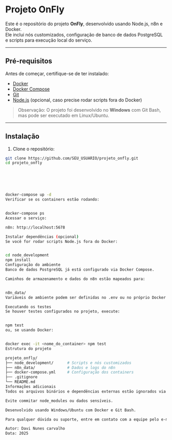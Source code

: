 # Projeto OnFly

Este é o repositório do projeto **OnFly**, desenvolvido usando Node.js, n8n e Docker.  
Ele inclui nós customizados, configuração de banco de dados PostgreSQL e scripts para execução local do serviço.

---

## Pré-requisitos

Antes de começar, certifique-se de ter instalado:

- [Docker](https://www.docker.com/get-started)  
- [Docker Compose](https://docs.docker.com/compose/install/)  
- [Git](https://git-scm.com/)  
- [Node.js](https://nodejs.org/) (opcional, caso precise rodar scripts fora do Docker)

> Observação: O projeto foi desenvolvido no **Windows** com Git Bash, mas pode ser executado em Linux/Ubuntu.

---

## Instalação

1. Clone o repositório:

```bash
git clone https://github.com/SEU_USUARIO/projeto_onfly.git
cd projeto_onfly






docker-compose up -d
Verificar se os containers estão rodando:


docker-compose ps
Acessar o serviço:

n8n: http://localhost:5678

Instalar dependências (opcional)
Se você for rodar scripts Node.js fora do Docker:


cd node_development
npm install
Configuração do ambiente
Banco de dados PostgreSQL já está configurado via Docker Compose.

Caminhos de armazenamento e dados do n8n estão mapeados para:


n8n_data/
Variáveis de ambiente podem ser definidas no .env ou no próprio Docker Compose.

Executando os testes
Se houver testes configurados no projeto, execute:


npm test
ou, se usando Docker:


docker exec -it <nome_do_container> npm test
Estrutura do projeto

projeto_onfly/
├── node_development/      # Scripts e nós customizados
├── n8n_data/              # Dados e logs do n8n
├── docker-compose.yml     # Configuração dos containers
├── .gitignore
└── README.md
Informações adicionais
Todos os arquivos binários e dependências externas estão ignorados via .gitignore.

Evite commitar node_modules ou dados sensíveis.

Desenvolvido usando Windows/Ubuntu com Docker e Git Bash.

Para qualquer dúvida ou suporte, entre em contato com a equipe pelo e-mail do projeto.

Autor: Davi Nunes carvalho
Data: 2025









